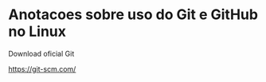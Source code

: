 <h1>Anotacoes sobre uso do Git e GitHub no Linux</h1>

Download oficial Git

https://git-scm.com/



